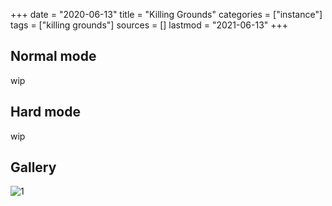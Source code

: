 +++
date = "2020-06-13"
title = "Killing Grounds"
categories = ["instance"]
tags = ["killing grounds"]
sources = []
lastmod = "2021-06-13"
+++

[1]: /images/instances/killingGrounds_01.png

## Normal mode
wip

## Hard mode
wip

## Gallery

![1]
